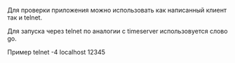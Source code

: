 Для проверки приложения можно использовать как написанный клиент так и telnet.

Для запуска через telnet по аналогии с timeserver использовуется слово go. 

Пример telnet -4 localhost 12345
